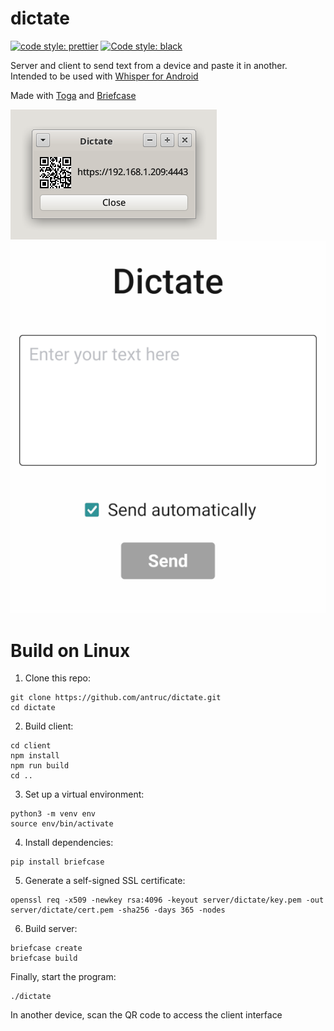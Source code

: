 # dictate

[![code style: prettier](https://img.shields.io/badge/code_style-prettier-ff69b4.svg?style=flat-square)](https://github.com/prettier/prettier)
[![Code style: black](https://img.shields.io/badge/code%20style-black-000000.svg)](https://github.com/psf/black)

Server and client to send text from a device and paste it in another. Intended to be used with [Whisper for Android](https://f-droid.org/es/packages/org.woheller69.whisper)

Made with [Toga](https://github.com/beeware/toga) and [Briefcase](https://github.com/beeware/briefcase)

![alt text](server.png)
![alt text](client.png)

# Build on Linux

1. Clone this repo:
```
git clone https://github.com/antruc/dictate.git
cd dictate
```
2. Build client:
```
cd client
npm install
npm run build
cd ..
```
3. Set up a virtual environment:
```
python3 -m venv env
source env/bin/activate
```
4. Install dependencies:
```
pip install briefcase
```
5. Generate a self-signed SSL certificate:
```
openssl req -x509 -newkey rsa:4096 -keyout server/dictate/key.pem -out server/dictate/cert.pem -sha256 -days 365 -nodes
```
6. Build server:
```
briefcase create
briefcase build
```
Finally, start the program:
```
./dictate
```
In another device, scan the QR code to access the client interface
